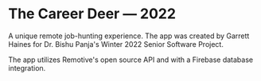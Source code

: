 # The Career Deer — 2022
A unique remote job-hunting experience. The app was created by Garrett Haines for Dr. Bishu Panja's Winter 2022 Senior Software Project.

The app utilizes Remotive's open source API and with a Firebase database integration.
